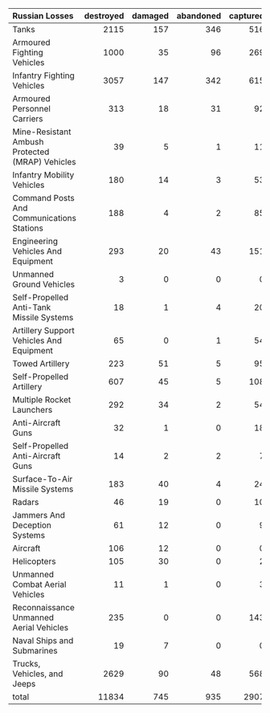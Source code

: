 | Russian Losses                                   |   destroyed |   damaged |   abandoned |   captured |   total |
|:-------------------------------------------------|------------:|----------:|------------:|-----------:|--------:|
| Tanks                                            |        2115 |       157 |         346 |        516 |    3134 |
| Armoured Fighting Vehicles                       |        1000 |        35 |          96 |        269 |    1400 |
| Infantry Fighting Vehicles                       |        3057 |       147 |         342 |        615 |    4161 |
| Armoured Personnel Carriers                      |         313 |        18 |          31 |         92 |     454 |
| Mine-Resistant Ambush Protected  (MRAP) Vehicles |          39 |         5 |           1 |         11 |      56 |
| Infantry Mobility Vehicles                       |         180 |        14 |           3 |         53 |     250 |
| Command Posts And Communications Stations        |         188 |         4 |           2 |         85 |     279 |
| Engineering Vehicles And Equipment               |         293 |        20 |          43 |        151 |     507 |
| Unmanned Ground Vehicles                         |           3 |         0 |           0 |          0 |       3 |
| Self-Propelled Anti-Tank Missile Systems         |          18 |         1 |           4 |         20 |      43 |
| Artillery Support Vehicles And Equipment         |          65 |         0 |           1 |         54 |     120 |
| Towed Artillery                                  |         223 |        51 |           5 |         95 |     374 |
| Self-Propelled Artillery                         |         607 |        45 |           5 |        108 |     765 |
| Multiple Rocket Launchers                        |         292 |        34 |           2 |         54 |     382 |
| Anti-Aircraft Guns                               |          32 |         1 |           0 |         18 |      51 |
| Self-Propelled Anti-Aircraft Guns                |          14 |         2 |           2 |          7 |      25 |
| Surface-To-Air Missile Systems                   |         183 |        40 |           4 |         24 |     251 |
| Radars                                           |          46 |        19 |           0 |         10 |      75 |
| Jammers And Deception Systems                    |          61 |        12 |           0 |          9 |      82 |
| Aircraft                                         |         106 |        12 |           0 |          0 |     118 |
| Helicopters                                      |         105 |        30 |           0 |          2 |     137 |
| Unmanned Combat Aerial Vehicles                  |          11 |         1 |           0 |          3 |      15 |
| Reconnaissance Unmanned Aerial Vehicles          |         235 |         0 |           0 |        143 |     378 |
| Naval Ships and Submarines                       |          19 |         7 |           0 |          0 |      26 |
| Trucks, Vehicles, and Jeeps                      |        2629 |        90 |          48 |        568 |    3335 |
| total                                            |       11834 |       745 |         935 |       2907 |   16421 |